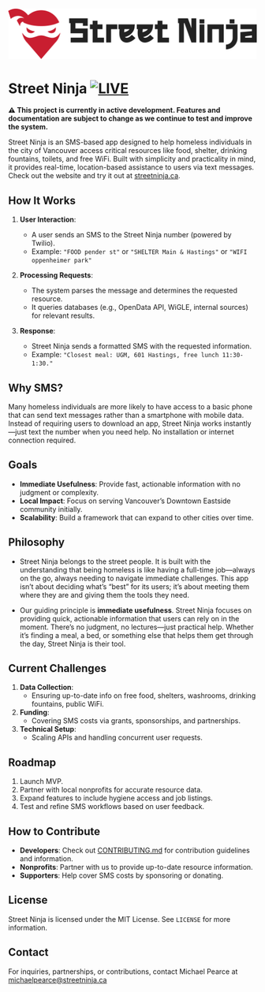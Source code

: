 ![Street Ninja logo](logo.png)

# Street Ninja [![LIVE](https://img.shields.io/badge/status-LIVE-brightgreen)](https://streetninja.ca)

**⚠️ This project is currently in active development. Features and documentation are subject to change as we continue to test and improve the system.**

Street Ninja is an SMS-based app designed to help homeless individuals in the city of Vancouver access critical resources like food, shelter, drinking fountains, toilets, and free WiFi. Built with simplicity and practicality in mind, it provides real-time, location-based assistance to users via text messages. Check out the website and try it out at [streetninja.ca](https://streetninja.ca).

## How It Works

1. **User Interaction**:
   - A user sends an SMS to the Street Ninja number (powered by Twilio).
   - Example: `"FOOD pender st"` or `"SHELTER Main & Hastings"` or `"WIFI oppenheimer park"` 

2. **Processing Requests**:
   - The system parses the message and determines the requested resource.
   - It queries databases (e.g., OpenData API, WiGLE, internal sources) for relevant results.

3. **Response**:
   - Street Ninja sends a formatted SMS with the requested information.
   - Example: `"Closest meal: UGM, 601 Hastings, free lunch 11:30-1:30."`

## Why SMS?

Many homeless individuals are more likely to have access to a basic phone that can send text messages rather than a smartphone with mobile data. Instead of requiring users to download an app, Street Ninja works instantly—just text the number when you need help. No installation or internet connection required.

## Goals

- **Immediate Usefulness**: Provide fast, actionable information with no judgment or complexity.
- **Local Impact**: Focus on serving Vancouver’s Downtown Eastside community initially.
- **Scalability**: Build a framework that can expand to other cities over time.


## Philosophy

- Street Ninja belongs to the street people. It is built with the understanding that being homeless is like having a full-time job—always on the go, always needing to navigate immediate challenges. This app isn’t about deciding what’s “best” for its users; it’s about meeting them where they are and giving them the tools they need.

- Our guiding principle is **immediate usefulness**. Street Ninja focuses on providing quick, actionable information that users can rely on in the moment. There’s no judgment, no lectures—just practical help. Whether it’s finding a meal, a bed, or something else that helps them get through the day, Street Ninja is their tool.


## Current Challenges

1. **Data Collection**:
   - Ensuring up-to-date info on free food, shelters, washrooms, drinking fountains, public WiFi.
2. **Funding**:
   - Covering SMS costs via grants, sponsorships, and partnerships.
3. **Technical Setup**:
   - Scaling APIs and handling concurrent user requests.


## Roadmap

1. Launch MVP.
2. Partner with local nonprofits for accurate resource data.
3. Expand features to include hygiene access and job listings.
4. Test and refine SMS workflows based on user feedback.


## How to Contribute

- **Developers**: Check out [CONTRIBUTING.md](CONTRIBUTING.md) for contribution guidelines and information.
- **Nonprofits**: Partner with us to provide up-to-date resource information.
- **Supporters**: Help cover SMS costs by sponsoring or donating.


## License

Street Ninja is licensed under the MIT License. See `LICENSE` for more information.


## Contact

For inquiries, partnerships, or contributions, contact Michael Pearce at michaelpearce@streetninja.ca
